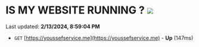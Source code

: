 # IS MY WEBSITE RUNNING ? [![](https://img.shields.io/static/v1?label=Sponsor&message=%E2%9D%A4&logo=GitHub&color=%23fe8e86)](https://github.com/sponsors/<username>)

Last updated: **2/13/2024, 8:59:04 PM**

- `GET` [https://youssefservice.me](https://youssefservice.me) - **Up** (147ms)
